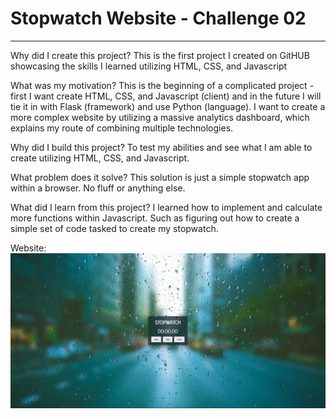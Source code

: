 # Stopwatch Website - Challenge 02
---
Why did I create this project? This is the first project I created on GitHUB showcasing the skills I learned utilizing HTML, CSS, and Javascript

What was my motivation? This is the beginning of a complicated project - first I want create HTML, CSS, and Javascript (client) and in the future I will tie it in with Flask (framework) and use Python (language). I want to create a more complex website by utilizing a massive analytics dashboard, which explains my route of combining multiple technologies.

Why did I build this project? To test my abilities and see what I am able to create utilizing HTML, CSS, and Javascript.

What problem does it solve? This solution is just a simple stopwatch app within a browser. No fluff or anything else.

What did I learn from this project? I learned how to implement and calculate more functions within Javascript. Such as figuring out how to create a simple set of code tasked to create my stopwatch.


Website: 
<img src="/website.png" alt="Desktop" width="600"/>